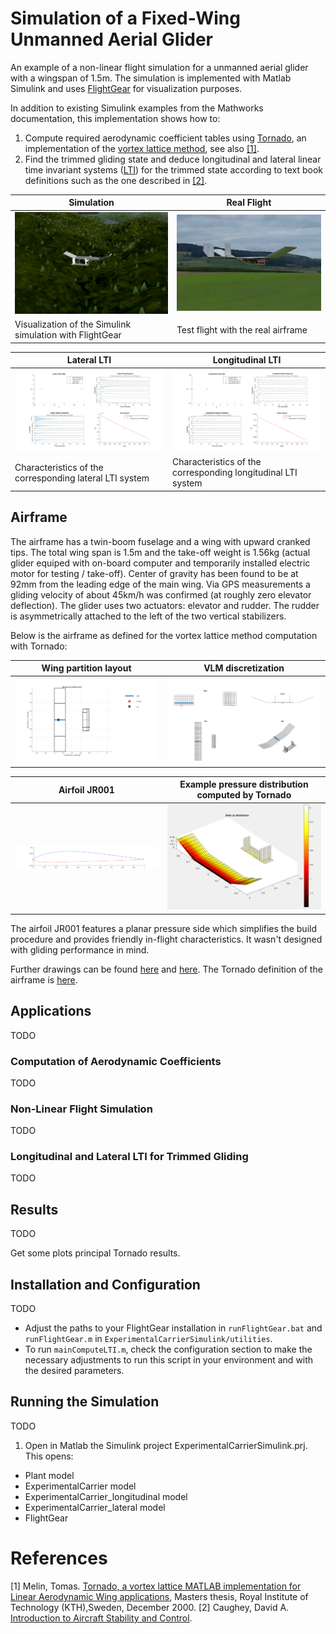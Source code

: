 # Simulation of a Fixed-Wing Unmanned Aerial Glider

An example of a non-linear flight simulation for a unmanned aerial glider with a wingspan of 1.5m. The simulation is implemented with Matlab Simulink and uses [FlightGear](http://www.flightgear.org) for visualization purposes. 

In addition to existing Simulink examples from the Mathworks documentation, this implementation shows how to:

1. Compute required aerodynamic coefficient tables using [Tornado](http://tornado.redhammer.se/), an implementation of the [vortex lattice method](https://en.wikipedia.org/wiki/Vortex_lattice_method), see also [[1]](#tornado). 
2. Find the trimmed gliding state and deduce longitudinal and lateral linear time invariant systems ([LTI](https://en.wikipedia.org/wiki/Linear_time-invariant_theory)) for the trimmed state according to text book definitions such as the one described in [[2]](#caughey).

Simulation | Real Flight
----------| ------------
<img src="./figures/FlightGear03.png" width="400"> | <img src="./figures/Airframe02.png" width="400">
Visualization of the Simulink simulation with FlightGear | Test flight with the real airframe

Lateral LTI | Longitudinal LTI
-----------|-------------
<img src="./results/mainComputeLTIs/lateral.png" width="400"> | <img src="./results/mainComputeLTIs/longitudinal.png" width="400">
Characteristics of the corresponding lateral LTI system | Characteristics of the corresponding longitudinal LTI system

## Airframe

The airframe has a twin-boom fuselage and a wing with upward cranked tips. The total wing span is 1.5m and the take-off weight is 1.56kg (actual glider equiped with on-board computer and temporarily installed electric motor for testing / take-off). Center of gravity has been found to be at 92mm from the leading edge of the main wing. Via GPS measurements a gliding velocity of about 45km/h was confirmed (at roughly zero elevator deflection). The glider uses two actuators: elevator and rudder. The rudder is asymmetrically attached to the left of the two vertical stabilizers.

Below is the airframe as defined for the vortex lattice method computation with Tornado:

Wing partition layout | VLM discretization
---------|----------
 <img src="./results/mainComputeCoefficients/TornadoAirframe1.png" width="400"> | <img src="./results/mainComputeCoefficients/TornadoAirframe2.png" width="400">

Airfoil JR001 | Example pressure distribution computed by Tornado 
--------------|---------------------
<img src="./airfoil/JR001.png" width="400"> | <img src="./figures/pressure_distribution_visualization_tornado.png" width="400">

The airfoil JR001 features a planar pressure side which simplifies the build procedure and provides friendly in-flight characteristics. It wasn't designed with gliding performance in mind.

Further drawings can be found [here](./Tornado/aircraft/ExperimentalCarrier.svg) and [here](./figures/StabilityAxisReferenceForTrimmedGliding.svg). The Tornado definition of the airframe is [here](./Tornado/aircraft).

## Applications

TODO

### Computation of Aerodynamic Coefficients

TODO

### Non-Linear Flight Simulation

TODO

### Longitudinal and Lateral LTI for Trimmed Gliding

TODO

## Results

TODO

Get some plots principal Tornado results.

## Installation and Configuration

TODO

* Adjust the paths to your FlightGear installation in `runFlightGear.bat` and `runFlightGear.m` in `ExperimentalCarrierSimulink/utilities`.
* To run `mainComputeLTI.m`, check the configuration section to make the necessary adjustments to run this script in your environment and with the desired parameters.

## Running the Simulation

TODO

1. Open in Matlab the Simulink project ExperimentalCarrierSimulink.prj. This opens:
  * Plant model
  * ExperimentalCarrier model
  * ExperimentalCarrier_longitudinal model
  * ExperimentalCarrier_lateral model
  * FlightGear

# References
  
[1] <a name="melin"></a> Melin, Tomas. [Tornado, a vortex lattice MATLAB implementation for Linear Aerodynamic Wing applications](https://www.researchgate.net/profile/Tomas_Melin/publication/238671899_A_Vortex_Lattice_MATLAB_Implementation_for_Linear_Aerodynamic_Wing_Applications/links/0deec5302051604432000000.pdf), Masters thesis, Royal Institute of Technology (KTH),Sweden, December 2000.
[2] <a name="caughey"></a> Caughey, David A. [Introduction to Aircraft Stability and Control](https://courses.cit.cornell.edu/mae5070/Caughey_2011_04.pdf).  
